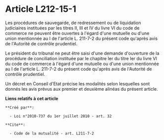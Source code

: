 # Article L212-15-1

Les procédures de sauvegarde, de redressement ou de liquidation judiciaires instituées par les titres II, III et IV du livre
VI du code de commerce ne peuvent être ouvertes à l'égard d'une mutuelle ou d'une union mentionnée au I de l'article L.
211-7-2 du présent code qu'après avis de l'Autorité de contrôle prudentiel. 

Le président du tribunal ne peut être saisi d'une demande d'ouverture de la procédure de conciliation instituée par le
chapitre Ier du titre Ier du livre VI du code de commerce à l'égard d'une mutuelle ou d'une union mentionnée au I de
l'article L. 211-7-2 du présent code qu'après avis de l'Autorité de contrôle prudentiel. 

Un décret en Conseil d'Etat précise les modalités selon lesquelles sont donnés les avis prévus aux premier et deuxième
alinéas du présent article.

**Liens relatifs à cet article**

	**Créé par**:

	  - Loi n°2010-737 du 1er juillet 2010 - art. 32

	**Cite**:

	  - Code de la mutualité - art. L211-7-2

